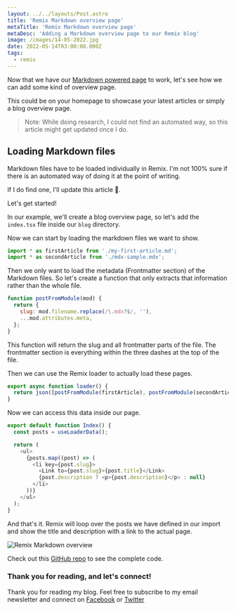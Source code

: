 ```yaml
---
layout: ../../layouts/Post.astro
title: 'Remix Markdown overview page'
metaTitle: 'Remix Markdown overview page'
metaDesc: 'Adding a Markdown overview page to our Remix blog'
image: /images/14-05-2022.jpg
date: 2022-05-14T03:00:00.000Z
tags:
  - remix
---
```


Now that we have our [Markdown powered page](https://daily-dev-tips.com/posts/rendering-markdown-in-remix/) to work, let's see how we can add some kind of overview page.

This could be on your homepage to showcase your latest articles or simply a blog overview page.

> Note: While doing research, I could not find an automated way, so this article might get updated once I do.

## Loading Markdown files

Markdown files have to be loaded individually in Remix. I'm not 100% sure if there is an automated way of doing it at the point of writing.

If I do find one, I'll update this article 🙌.

Let's get started!

In our example, we'll create a blog overview page, so let's add the `index.tsx` file inside our `blog` directory.

Now we can start by loading the markdown files we want to show.

```js
import * as firstArticle from './my-first-article.md';
import * as secondArticle from './mdx-sample.mdx';
```

Then we only want to load the metadata (Frontmatter section) of the Markdown files.
So let's create a function that only extracts that information rather than the whole file.

```js
function postFromModule(mod) {
  return {
    slug: mod.filename.replace(/\.mdx?$/, ''),
    ...mod.attributes.meta,
  };
}
```

This function will return the slug and all frontmatter parts of the file.
The frontmatter section is everything within the three dashes at the top of the file.

Then we can use the Remix loader to actually load these pages.

```js
export async function loader() {
  return json([postFromModule(firstArticle), postFromModule(secondArticle)]);
}
```

Now we can access this data inside our page.

```js
export default function Index() {
  const posts = useLoaderData();

  return (
    <ul>
      {posts.map((post) => (
        <li key={post.slug}>
          <Link to={post.slug}>{post.title}</Link>
          {post.description ? <p>{post.description}</p> : null}
        </li>
      ))}
    </ul>
  );
}
```

And that's it. Remix will loop over the posts we have defined in our import and show the title and description with a link to the actual page.

![Remix Markdown overview](https://cdn.hashnode.com/res/hashnode/image/upload/v1651647501053/xShVkwoNx.png)

Check out this [GitHub repo](https://github.com/rebelchris/remix-starter/tree/markdown-overview) to see the complete code.

### Thank you for reading, and let's connect!

Thank you for reading my blog. Feel free to subscribe to my email newsletter and connect on [Facebook](https://www.facebook.com/DailyDevTipsBlog) or [Twitter](https://twitter.com/DailyDevTips1)
